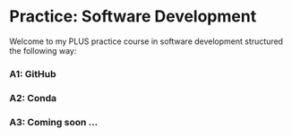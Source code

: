 # Practice: Software Development
Welcome to my PLUS practice course in software development structured the following way:
<h3> A1: GitHub </h3>
<h3> A2: Conda </h3>
<h3> A3: Coming soon ... </h3>
